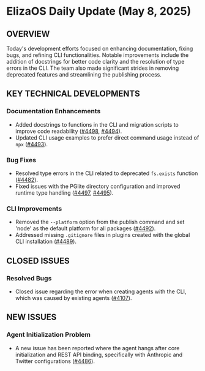 # ElizaOS Daily Update (May 8, 2025)

## OVERVIEW 
Today's development efforts focused on enhancing documentation, fixing bugs, and refining CLI functionalities. Notable improvements include the addition of docstrings for better code clarity and the resolution of type errors in the CLI. The team also made significant strides in removing deprecated features and streamlining the publishing process.

## KEY TECHNICAL DEVELOPMENTS

### Documentation Enhancements
- Added docstrings to functions in the CLI and migration scripts to improve code readability ([#4498](https://github.com/elizaos/eliza/pull/4498), [#4494](https://github.com/elizaos/eliza/pull/4494)).
- Updated CLI usage examples to prefer direct command usage instead of `npx` ([#4493](https://github.com/elizaos/eliza/pull/4493)).

### Bug Fixes
- Resolved type errors in the CLI related to deprecated `fs.exists` function ([#4482](https://github.com/elizaos/eliza/pull/4482)).
- Fixed issues with the PGlite directory configuration and improved runtime type handling ([#4497](https://github.com/elizaos/eliza/pull/4497), [#4495](https://github.com/elizaos/eliza/pull/4495)).

### CLI Improvements
- Removed the `--platform` option from the publish command and set 'node' as the default platform for all packages ([#4492](https://github.com/elizaos/eliza/pull/4492)).
- Addressed missing `.gitignore` files in plugins created with the global CLI installation ([#4489](https://github.com/elizaos/eliza/pull/4489)).

## CLOSED ISSUES

### Resolved Bugs
- Closed issue regarding the error when creating agents with the CLI, which was caused by existing agents ([#4107](https://github.com/elizaos/eliza/issues/4107)).

## NEW ISSUES

### Agent Initialization Problem
- A new issue has been reported where the agent hangs after core initialization and REST API binding, specifically with Anthropic and Twitter configurations ([#4486](https://github.com/elizaos/eliza/issues/4486)).